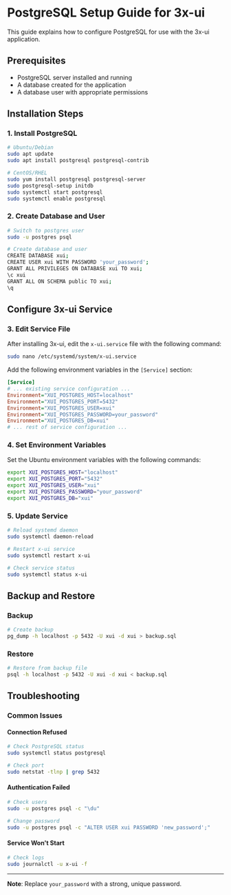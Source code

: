  # PostgreSQL Setup Guide for 3x-ui

This guide explains how to configure PostgreSQL for use with the 3x-ui application.

## Prerequisites

- PostgreSQL server installed and running
- A database created for the application
- A database user with appropriate permissions

## Installation Steps

### 1. Install PostgreSQL

```bash
# Ubuntu/Debian
sudo apt update
sudo apt install postgresql postgresql-contrib

# CentOS/RHEL
sudo yum install postgresql postgresql-server
sudo postgresql-setup initdb
sudo systemctl start postgresql
sudo systemctl enable postgresql
```

### 2. Create Database and User

```bash
# Switch to postgres user
sudo -u postgres psql

# Create database and user
CREATE DATABASE xui;
CREATE USER xui WITH PASSWORD 'your_password';
GRANT ALL PRIVILEGES ON DATABASE xui TO xui;
\c xui
GRANT ALL ON SCHEMA public TO xui;
\q
```

## Configure 3x-ui Service

### 3. Edit Service File

After installing 3x-ui, edit the `x-ui.service` file with the following command:

```bash
sudo nano /etc/systemd/system/x-ui.service
```

Add the following environment variables in the `[Service]` section:

```ini
[Service]
# ... existing service configuration ...
Environment="XUI_POSTGRES_HOST=localhost"
Environment="XUI_POSTGRES_PORT=5432"
Environment="XUI_POSTGRES_USER=xui"
Environment="XUI_POSTGRES_PASSWORD=your_password"
Environment="XUI_POSTGRES_DB=xui"
# ... rest of service configuration ...
```

### 4. Set Environment Variables

Set the Ubuntu environment variables with the following commands:

```bash
export XUI_POSTGRES_HOST="localhost"
export XUI_POSTGRES_PORT="5432"
export XUI_POSTGRES_USER="xui"
export XUI_POSTGRES_PASSWORD="your_password"
export XUI_POSTGRES_DB="xui"
```

### 5. Update Service

```bash
# Reload systemd daemon
sudo systemctl daemon-reload

# Restart x-ui service
sudo systemctl restart x-ui

# Check service status
sudo systemctl status x-ui
```

## Backup and Restore

### Backup

```bash
# Create backup
pg_dump -h localhost -p 5432 -U xui -d xui > backup.sql
```

### Restore

```bash
# Restore from backup file
psql -h localhost -p 5432 -U xui -d xui < backup.sql
```

## Troubleshooting

### Common Issues

#### Connection Refused
```bash
# Check PostgreSQL status
sudo systemctl status postgresql

# Check port
sudo netstat -tlnp | grep 5432
```

#### Authentication Failed
```bash
# Check users
sudo -u postgres psql -c "\du"

# Change password
sudo -u postgres psql -c "ALTER USER xui PASSWORD 'new_password';"
```

#### Service Won't Start
```bash
# Check logs
sudo journalctl -u x-ui -f
```

---

**Note**: Replace `your_password` with a strong, unique password.